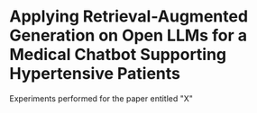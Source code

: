 # Applying Retrieval-Augmented Generation on Open LLMs for a Medical Chatbot Supporting Hypertensive Patients
Experiments performed for the paper entitled "X"